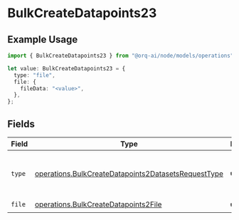 # BulkCreateDatapoints23

## Example Usage

```typescript
import { BulkCreateDatapoints23 } from "@orq-ai/node/models/operations";

let value: BulkCreateDatapoints23 = {
  type: "file",
  file: {
    fileData: "<value>",
  },
};
```

## Fields

| Field                                                                                                                      | Type                                                                                                                       | Required                                                                                                                   | Description                                                                                                                |
| -------------------------------------------------------------------------------------------------------------------------- | -------------------------------------------------------------------------------------------------------------------------- | -------------------------------------------------------------------------------------------------------------------------- | -------------------------------------------------------------------------------------------------------------------------- |
| `type`                                                                                                                     | [operations.BulkCreateDatapoints2DatasetsRequestType](../../models/operations/bulkcreatedatapoints2datasetsrequesttype.md) | :heavy_check_mark:                                                                                                         | The type of the content part. Always `file`.                                                                               |
| `file`                                                                                                                     | [operations.BulkCreateDatapoints2File](../../models/operations/bulkcreatedatapoints2file.md)                               | :heavy_check_mark:                                                                                                         | N/A                                                                                                                        |